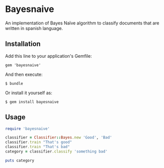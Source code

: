 # Bayesnaive

An implementation of Bayes Naïve algorithm to classify documents that are written in spanish language.

## Installation

Add this line to your application's Gemfile:

    gem 'bayesnaive'

And then execute:

    $ bundle

Or install it yourself as:

    $ gem install bayesnaive

## Usage

```ruby
require 'bayesnaive'

classifier = Classifier::Bayes.new 'Good', 'Bad'
classifier.train "That's good"
classifier.train "That's bad"
category = classifier.classify 'something bad'

puts category
```
